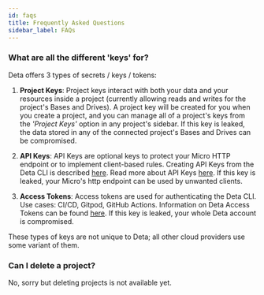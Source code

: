 ```yaml
---
id: faqs
title: Frequently Asked Questions
sidebar_label: FAQs
---
```


### What are all the different 'keys' for?

Deta offers 3 types of secrets / keys / tokens:

1. **Project Keys**: Project keys interact with both your data and your resources inside a project (currently allowing reads and writes for the project's Bases and Drives). A project key will be created for you when you create a project, and you can manage all of a project's keys from the *'Project Keys'* option in any project's sidebar. If this key is leaked, the data stored in any of the connected project's Bases and Drives can be compromised. 

2. **API Keys**: API Keys are optional keys to protect your Micro HTTP endpoint or to implement client-based rules. Creating API Keys from the Deta CLI is described [here](/docs/cli/commands#deta-auth-create-api-key). Read more about API Keys [here](https://en.wikipedia.org/wiki/Application_programming_interface_key). If this key is leaked, your Micro's http endpoint can be used by unwanted clients.

3. **Access Tokens**: Access tokens are used for authenticating the Deta CLI. Use cases: CI/CD, Gitpod, GitHub Actions. Information on Deta Access Tokens can be found [here](/docs/cli/auth#deta-access-tokens). If this key is leaked, your whole Deta account is compromised.

These types of keys are not unique to Deta; all other cloud providers use some variant of them.

### Can I delete a project?

No, sorry but deleting projects is not available yet.